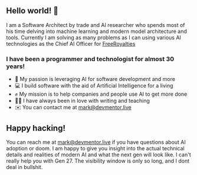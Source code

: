 ## Hello world! 👋

I am a Software Architect by trade and AI researcher who spends most of his time delving into machine learning and modern model architecture and tools. Currently I am solving as many problems as I can using various AI technologies as the Chief AI Officer for [FreeRoyalties](https://freeroyalties.ai) 

### I have been a programmer and technologist for almost 30 years!

* 🧠 My passion is leveraging AI for software development and more
* 💻 I build software with the aid of Artificial Intelligence for a living
* ✊ My mission is to help companies and people use AI to get more done
* ✍🏼 I have always been in love with writing and teaching
* ✉️ You can contact me at mark@devmentor.live

## Happy hacking!

You can reach me at mark@devmentor.live if you have questions about AI adoption or doom. I am happy to give you insight into the actual technical details and realities of modern AI and what the next gen will look like. I can't really help you with Gen 27. The visibility window is only so long, and I dont deal in bullshit.

